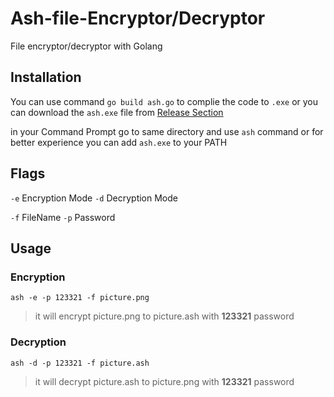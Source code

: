 # Ash-file-Encryptor/Decryptor

File encryptor/decryptor with Golang

  
## Installation
You can use command `go build ash.go` to complie the code to `.exe`
or you can download the `ash.exe` file from [Release Section](https://github.com/shimafallah/ash-file-encryptor/releases)

in your Command Prompt go to same directory and use `ash` command or for better experience you can add `ash.exe` to your PATH  

## Flags

`-e` Encryption Mode
`-d` Decryption Mode

`-f` FileName
`-p` Password

## Usage
### Encryption
`ash -e -p 123321 -f picture.png`
>it will encrypt picture.png to picture.ash with **123321** password

### Decryption
`ash -d -p 123321 -f picture.ash`
>it will decrypt picture.ash to picture.png with **123321** password
